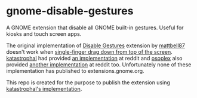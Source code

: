 # gnome-disable-gestures
A GNOME extension that disable all GNOME built-in gestures. Useful for kiosks and touch screen apps.

The original implementation of [Disable Gestures][1] extension by [mattbell87] doesn't
work when [single-finger drag down from top of the screen][2]. [katastrophal] had provided
[an implementation][3] at reddit and [osoplex] also provided [another implementation][4]
at reddit too. Unfortunately none of these implementation has published to extensions.gnome.org.

This repo is created for the purpose to publish the extension using [katastrophal's implementation][3].


[1]: https://extensions.gnome.org/extension/1140/disable-gestures/
[2]: https://superuser.com/questions/1542018/how-to-disable-close-fullscreen-touchscreen-gesture-on-gnome-fedora
[3]: https://www.reddit.com/r/gnome/comments/ci6tf4/turn_off_touch_gesture_input_in_gnome_328ubuntu/ev2i0v1?utm_source=share&utm_medium=web2x&context=3
[4]: https://www.reddit.com/r/gnome/comments/ci6tf4/turn_off_touch_gesture_input_in_gnome_328ubuntu/ev5bfks?utm_source=share&utm_medium=web2x&context=3
[katastrophal]: https://www.reddit.com/user/katastrophal/
[mattbell87]: https://extensions.gnome.org/accounts/profile/mattbell87
[osoplex]: https://www.reddit.com/user/osoplex/
